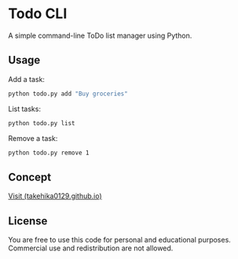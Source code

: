 # Todo CLI

A simple command-line ToDo list manager using Python.

## Usage

Add a task:
```sh
python todo.py add "Buy groceries"
```

List tasks:
```sh
python todo.py list
```

Remove a task:
```sh
python todo.py remove 1
```

## Concept
[Visit (takehika0129.github.io)](https://takehika0129.github.io/takehika-github-pages/reviews/prototype1.html)

## License
You are free to use this code for personal and educational purposes. Commercial use and redistribution are not allowed.
